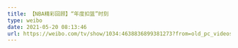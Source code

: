 ```yaml
---
title: 【NBA精彩回顾】“年度扣篮”时刻
type: weibo
date: 2021-05-20 08:13:46
url: https://weibo.com/tv/show/1034:4638836899381273?from=old_pc_videoshow
---
```


<!-- more -->